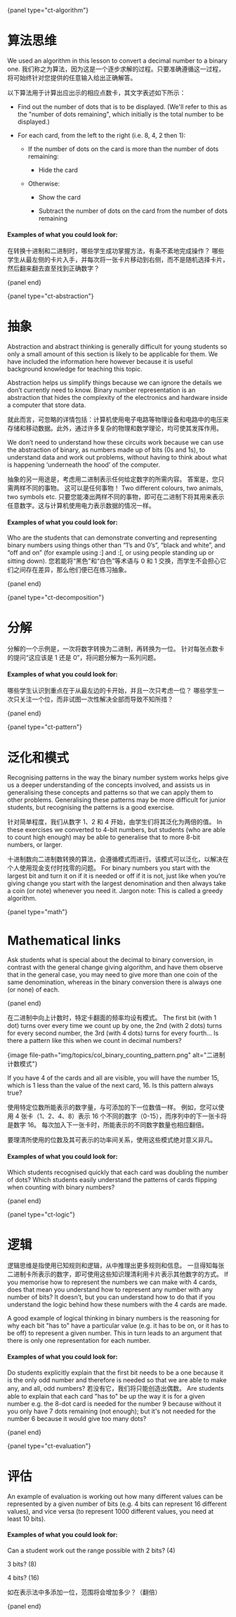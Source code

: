 {panel type="ct-algorithm"}

# 算法思维

We used an algorithm in this lesson to convert a decimal number to a binary one. 我们称之为算法，因为这是一个逐步求解的过程。只要准确遵循这一过程，将可始终针对您提供的任意输入给出正确解答。

以下算法用于计算出应出示的相应点数卡，其文字表述如下所示：

- Find out the number of dots that is to be displayed. (We'll refer to this as the "number of dots remaining", which initially is the total number to be displayed.)

- For each card, from the left to the right (i.e. 8, 4, 2 then 1):
    
    - If the number of dots on the card is more than the number of dots remaining:
        
        - Hide the card
    
    - Otherwise:
        
        - Show the card
        
        - Subtract the number of dots on the card from the number of dots remaining

#### Examples of what you could look for:

在转换十进制和二进制时，哪些学生成功掌握方法，有条不紊地完成操作？ 哪些学生从最左侧的卡片入手，并每次将一张卡片移动到右侧，而不是随机选择卡片，然后翻来翻去直至找到正确数字？

{panel end}

{panel type="ct-abstraction"}

# 抽象

Abstraction and abstract thinking is generally difficult for young students so only a small amount of this section is likely to be applicable for them. We have included the information here however because it is useful background knowledge for teaching this topic.

Abstraction helps us simplify things because we can ignore the details we don’t currently need to know. Binary number representation is an abstraction that hides the complexity of the electronics and hardware inside a computer that store data.

就此而言，可忽略的详情包括：计算机使用电子电路等物理设备和电路中的电压来存储和移动数据。此外，通过许多复杂的物理和数学理论，均可使其发挥作用。

We don’t need to understand how these circuits work because we can use the abstraction of binary, as numbers made up of bits (0s and 1s), to understand data and work out problems, without having to think about what is happening ‘underneath the hood’ of the computer.

抽象的另一用途是，考虑用二进制表示任何给定数字的所需内容。 答案是，您只需两样不同的事物。 这可以是任何事物！ Two different colours, two animals, two symbols etc. 只要您能凑出两样不同的事物，即可在二进制下将其用来表示任意数字。这与计算机使用电力表示数据的情况一样。

#### Examples of what you could look for:

Who are the students that can demonstrate converting and representing binary numbers using things other than “1’s and 0’s”, “black and white”, and “off and on” (for example using :] and :[, or using people standing up or sitting down). 您若能将“黑色”和“白色”等术语与 0 和 1 交换，而学生不会担心它们之间存在差异，那么他们便已在练习抽象。

{panel end}

{panel type="ct-decomposition"}

# 分解

分解的一个示例是，一次将数字转换为二进制，再转换为一位。 针对每张点数卡的提问“这应该是 1 还是 0”，将问题分解为一系列问题。

#### Examples of what you could look for:

哪些学生认识到重点在于从最左边的卡开始，并且一次只考虑一位？ 哪些学生一次只关注一个位，而非试图一次性解决全部而导致不知所措？

{panel end}

{panel type="ct-pattern"}

# 泛化和模式

Recognising patterns in the way the binary number system works helps give us a deeper understanding of the concepts involved, and assists us in generalising these concepts and patterns so that we can apply them to other problems. Generalising these patterns may be more difficult for junior students, but recognising the patterns is a good exercise.

针对简单程度，我们从数字 1、2 和 4 开始，由学生们将其泛化为两倍的值。 In these exercises we converted to 4-bit numbers, but students (who are able to count high enough) may be able to generalise that to more 8-bit numbers, or larger.

十进制数向二进制数转换的算法，会遵循模式而进行。该模式可以泛化，以解决在个人使用现金支付时找零的问题。 For binary numbers you start with the largest bit and turn it on if it is needed or off if it is not, just like when you’re giving change you start with the largest denomination and then always take a coin (or note) whenever you need it. Jargon note: This is called a greedy algorithm.

{panel type="math"}

# Mathematical links

Ask students what is special about the decimal to binary conversion, in contrast with the general change giving algorithm, and have them observe that in the general case, you may need to give more than one coin of the same denomination, whereas in the binary conversion there is always one (or none) of each.

{panel end}

在二进制中向上计数时，特定卡翻面的频率均设有模式。 The first bit (with 1 dot) turns over every time we count up by one, the 2nd (with 2 dots) turns for every second number, the 3rd (with 4 dots) turns for every fourth… Is there a pattern like this when we count in decimal numbers?

{image file-path="img/topics/col_binary_counting_pattern.png" alt="二进制计数模式"}

If you have 4 of the cards and all are visible, you will have the number 15, which is 1 less than the value of the next card, 16. Is this pattern always true?

使用特定位数所能表示的数字量，与可添加的下一位数值一样。 例如，您可以使用 4 张卡（1、2、4、8）表示 16 个不同的数字（0-15），而序列中的下一张卡将是数字 16。 每次加入下一张卡时，所能表示的不同数字数量也相应翻倍。

要理清所使用的位数及其可表示的功率间关系，使用这些模式绝对意义非凡。

#### Examples of what you could look for:

Which students recognised quickly that each card was doubling the number of dots? Which students easily understand the patterns of cards flipping when counting with binary numbers?

{panel end}

{panel type="ct-logic"}

# 逻辑

逻辑思维是指使用已知规则和逻辑，从中推理出更多规则和信息。 一旦得知每张二进制卡所表示的数字，即可使用这些知识理清利用卡片表示其他数字的方式。 If you memorise how to represent the numbers we can make with 4 cards, does that mean you understand how to represent any number with any number of bits? It doesn’t, but you can understand how to do that if you understand the logic behind how these numbers with the 4 cards are made.

A good example of logical thinking in binary numbers is the reasoning for why each bit "has to" have a particular value (e.g. it has to be on, or it has to be off) to represent a given number. This in turn leads to an argument that there is only one representation for each number.

#### Examples of what you could look for:

Do students explicitly explain that the first bit needs to be a one because it is the only odd number and therefore is needed so that we are able to make any, and all, odd numbers? 若没有它，我们将只能创造出偶数。 Are students able to explain that each card "has to" be up the way it is for a given number e.g. the 8-dot card is needed for the number 9 because without it you only have 7 dots remaining (not enough); but it's not needed for the number 6 because it would give too many dots?

{panel end}

{panel type="ct-evaluation"}

# 评估

An example of evaluation is working out how many different values can be represented by a given number of bits (e.g. 4 bits can represent 16 different values), and vice versa (to represent 1000 different values, you need at least 10 bits).

#### Examples of what you could look for:

Can a student work out the range possible with 2 bits? (4)

3 bits? (8)

4 bits? (16)

如在表示法中多添加一位，范围将会增加多少？（翻倍）

{panel end}